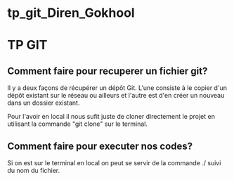 # tp_git_Diren_Gokhool


# TP GIT
 ## Comment faire pour recuperer un fichier git?
Il y a deux façons de récupérer un dépôt Git.
L'une consiste à le copier d'un dépôt existant sur le réseau ou ailleurs et l'autre est d'en créer un nouveau dans un dossier existant.

Pour l'avoir en local il nous sufit juste de cloner directement le projet en utilisant la commande "git clone" sur le terminal.

## Comment faire pour executer nos codes?
Si on est sur le terminal en local on peut se servir de la commande ./ suivi du nom du fichier.

